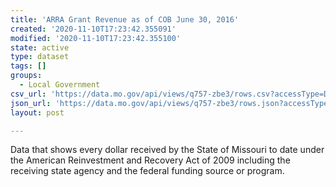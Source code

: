 ```yaml
---
title: 'ARRA Grant Revenue as of COB June 30, 2016'
created: '2020-11-10T17:23:42.355091'
modified: '2020-11-10T17:23:42.355100'
state: active
type: dataset
tags: []
groups:
  - Local Government
csv_url: 'https://data.mo.gov/api/views/q757-zbe3/rows.csv?accessType=DOWNLOAD'
json_url: 'https://data.mo.gov/api/views/q757-zbe3/rows.json?accessType=DOWNLOAD'
layout: post

---
```

Data that shows every dollar received by the State of Missouri to date under the American Reinvestment and Recovery Act of 2009 including the receiving state agency and the federal funding source or program.

